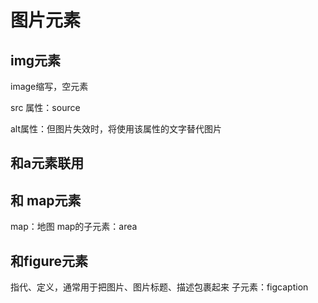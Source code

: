 # 图片元素

## img元素

image缩写，空元素

src 属性：source

alt属性：但图片失效时，将使用该属性的文字替代图片

## 和a元素联用


## 和 map元素
map：地图
map的子元素：area

## 和figure元素
指代、定义，通常用于把图片、图片标题、描述包裹起来
子元素：figcaption